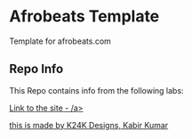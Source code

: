 # Afrobeats Template
Template for afrobeats.com

<h2> Repo Info</h2>

This Repo contains info from the following labs:

<a href="google.com">Link to the site - /a>


this is made by K24K Designs, Kabir Kumar


